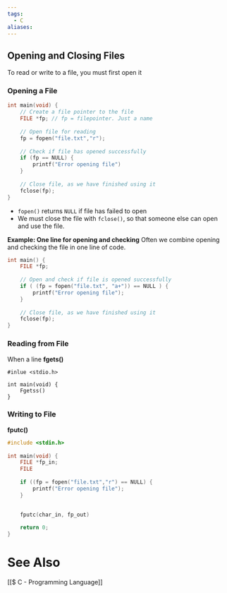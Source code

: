 ```yaml
---
tags:
  - C
aliases:
---
```

## Opening and Closing Files
To read or write to a file, you must first open it

### Opening a File
```c showlinenumbers
int main(void) {
	// Create a file pointer to the file
	FILE *fp; // fp = filepointer. Just a name
	
	// Open file for reading
	fp = fopen("file.txt","r");
	
	// Check if file has opened successfully
	if (fp == NULL) {
		printf("Error opening file")
	}
	
	// Close file, as we have finished using it
	fclose(fp); 
}
```
- `fopen()` returns `NULL` if file has failed to open
- We must close the file with `fclose()`, so that someone else can open and use the file.

**Example: One line for opening and checking**
Often we combine opening and checking the file in one line of code.
```c showlinenumbers
int main() {
	FILE *fp;
	
	// Open and check if file is opened successfully
	if ( (fp = fopen("file.txt", "a+")) == NULL ) {
		printf("Error opening file");
	}
	
	// Close file, as we have finished using it
	fclose(fp);
}
```

### Reading from File
When a line
**fgets()**
```cshowlinenumb
#inlue <stdio.h>

int main(void) {
	Fgetss()
}
```
### Writing to File
**fputc()**
```c showlinenumbers
#include <stdin.h>
	
int main(void) {
	FILE *fp_in;
	FILE
	
	if ((fp = fopen("file.txt","r") == NULL) {
		printf("Error opening file");
	}

	
	fputc(char_in, fp_out)
	
	return 0;
}
```
# See Also
[[$ C - Programming Language]]